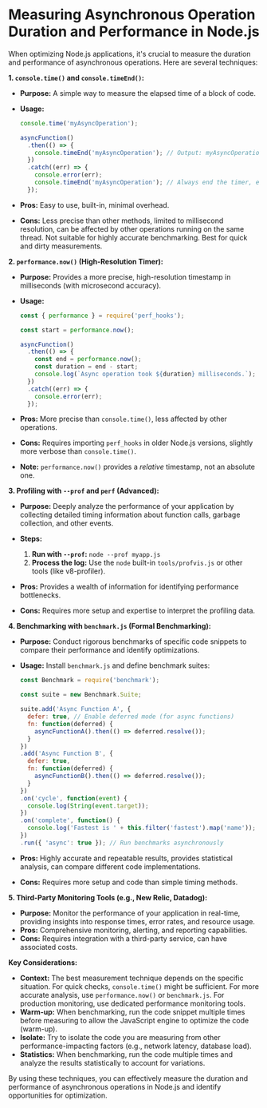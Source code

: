 # Measuring Asynchronous Operation Duration and Performance in Node.js

When optimizing Node.js applications, it's crucial to measure the duration and performance of asynchronous operations. Here are several techniques:

**1. `console.time()` and `console.timeEnd()`:**

*   **Purpose:** A simple way to measure the elapsed time of a block of code.
*   **Usage:**

    ```javascript
    console.time('myAsyncOperation');

    asyncFunction()
      .then(() => {
        console.timeEnd('myAsyncOperation'); // Output: myAsyncOperation: 1234.567ms
      })
      .catch((err) => {
        console.error(err);
        console.timeEnd('myAsyncOperation'); // Always end the timer, even on error
      });
    ```

*   **Pros:** Easy to use, built-in, minimal overhead.
*   **Cons:** Less precise than other methods, limited to millisecond resolution, can be affected by other operations running on the same thread. Not suitable for highly accurate benchmarking. Best for quick and dirty measurements.

**2. `performance.now()` (High-Resolution Timer):**

*   **Purpose:** Provides a more precise, high-resolution timestamp in milliseconds (with microsecond accuracy).
*   **Usage:**

    ```javascript
    const { performance } = require('perf_hooks');

    const start = performance.now();

    asyncFunction()
      .then(() => {
        const end = performance.now();
        const duration = end - start;
        console.log(`Async operation took ${duration} milliseconds.`);
      })
      .catch((err) => {
        console.error(err);
      });
    ```

*   **Pros:** More precise than `console.time()`, less affected by other operations.
*   **Cons:** Requires importing `perf_hooks` in older Node.js versions, slightly more verbose than `console.time()`.
*   **Note:** `performance.now()` provides a *relative* timestamp, not an absolute one.

**3. Profiling with `--prof` and `perf` (Advanced):**

*   **Purpose:** Deeply analyze the performance of your application by collecting detailed timing information about function calls, garbage collection, and other events.
*   **Steps:**
    1.  **Run with `--prof`:** `node --prof myapp.js`
    2.  **Process the log:** Use the `node` built-in `tools/profvis.js` or other tools (like v8-profiler).

*   **Pros:** Provides a wealth of information for identifying performance bottlenecks.
*   **Cons:** Requires more setup and expertise to interpret the profiling data.

**4. Benchmarking with `benchmark.js` (Formal Benchmarking):**

*   **Purpose:** Conduct rigorous benchmarks of specific code snippets to compare their performance and identify optimizations.
*   **Usage:** Install `benchmark.js` and define benchmark suites:

    ```javascript
    const Benchmark = require('benchmark');

    const suite = new Benchmark.Suite;

    suite.add('Async Function A', {
      defer: true, // Enable deferred mode (for async functions)
      fn: function(deferred) {
        asyncFunctionA().then(() => deferred.resolve());
      }
    })
    .add('Async Function B', {
      defer: true,
      fn: function(deferred) {
        asyncFunctionB().then(() => deferred.resolve());
      }
    })
    .on('cycle', function(event) {
      console.log(String(event.target));
    })
    .on('complete', function() {
      console.log('Fastest is ' + this.filter('fastest').map('name'));
    })
    .run({ 'async': true }); // Run benchmarks asynchronously
    ```

*   **Pros:** Highly accurate and repeatable results, provides statistical analysis, can compare different code implementations.
*   **Cons:** Requires more setup and code than simple timing methods.

**5. Third-Party Monitoring Tools (e.g., New Relic, Datadog):**

*   **Purpose:** Monitor the performance of your application in real-time, providing insights into response times, error rates, and resource usage.
*   **Pros:** Comprehensive monitoring, alerting, and reporting capabilities.
*   **Cons:** Requires integration with a third-party service, can have associated costs.

**Key Considerations:**

*   **Context:** The best measurement technique depends on the specific situation. For quick checks, `console.time()` might be sufficient. For more accurate analysis, use `performance.now()` or `benchmark.js`. For production monitoring, use dedicated performance monitoring tools.
*   **Warm-up:** When benchmarking, run the code snippet multiple times before measuring to allow the JavaScript engine to optimize the code (warm-up).
*   **Isolate:** Try to isolate the code you are measuring from other performance-impacting factors (e.g., network latency, database load).
*   **Statistics:** When benchmarking, run the code multiple times and analyze the results statistically to account for variations.

By using these techniques, you can effectively measure the duration and performance of asynchronous operations in Node.js and identify opportunities for optimization.
